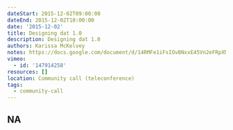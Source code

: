 ```yaml
---
dateStart: 2015-12-02T09:00:00
dateEnd: 2015-12-02T10:00:00
date: '2015-12-02'
title: Designing dat 1.0
description: Designing dat 1.0
authors: Karissa McKelvey
notes: https://docs.google.com/document/d/14RMFe1iFsIOvBNxxE45Vn2eFRpXMRwQ3sbztUh7-72c/edit?usp=sharing
vimeo:
  - id: '147914258'
resources: []
location: Community call (teleconference)
tags:
  - community-call
---
```

NA
---
